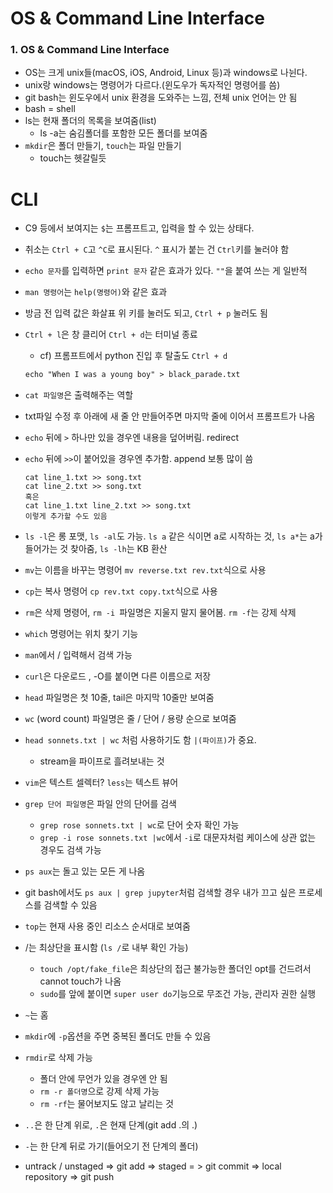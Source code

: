 # OS & Command Line Interface

### 1. OS & Command Line Interface

- OS는 크게 unix들(macOS, iOS, Android, Linux 등)과 windows로 나뉜다.
- unix랑 windows는 명령어가 다르다.(윈도우가 독자적인 명령어를 씀)
- git bash는 윈도우에서 unix 환경을 도와주는 느낌, 전체 unix 언어는 안 됨
- bash = shell
- ls는 현재 폴더의 목록을 보여줌(list)
  - ls -a는 숨김폴더를 포함한 모든 폴더를 보여줌
- `mkdir`은 폴더 만들기, `touch`는 파일 만들기
  - touch는 헷갈릴듯



# CLI

- C9 등에서 보여지는 `$`는 프롬프트고, 입력을 할 수 있는 상태다.

- 취소는 `Ctrl + C`고 `^C`로 표시된다. `^` 표시가 붙는 건 `Ctrl`키를 눌러야 함

- `echo 문자`를 입력하면 `print 문자` 같은 효과가 있다. `""`을 붙여 쓰는 게 일반적

- `man 명령어`는 `help(명령어)`와 같은 효과

- 방금 전 입력 값은 화살표 위 키를 눌러도 되고, `Ctrl + p` 눌러도 됨

- `Ctrl + l`은 창 클리어 `Ctrl + d`는 터미널 종료

  - cf) 프롬프트에서 python 진입 후 탈출도 `Ctrl + d`

  ```p
  echo "When I was a young boy" > black_parade.txt
  ```

- `cat 파일명`은 출력해주는 역할

- txt파일 수정 후 아래에 새 줄 안 만들어주면 마지막 줄에 이어서 프롬프트가 나옴

- `echo` 뒤에 `>` 하나만 있을 경우엔 내용을 덮어버림. redirect

- `echo` 뒤에 `>>`이 붙어있을 경우엔 추가함. append 보통 많이 씀

  ```cat line_1.txt &gt;&gt; song.txt
  cat line_1.txt >> song.txt
  cat line_2.txt >> song.txt
  혹은
  cat line_1.txt line_2.txt >> song.txt
  이렇게 추가할 수도 있음
  ```

- `ls -l`은 롱 포맷, `ls -al`도 가능. `ls a` 같은 식이면 a로 시작하는 것, `ls a*`는 a가 들어가는 것 찾아줌, `ls -lh`는 KB 환산

- `mv`는 이름을 바꾸는 명령어 `mv reverse.txt rev.txt`식으로 사용

- `cp`는 복사 명령어 `cp rev.txt copy.txt`식으로 사용

- `rm`은 삭제 명령어, `rm -i `파일명은 지울지 말지 물어봄. `rm -f`는 강제 삭제

- `which` 명령어는 위치 찾기 기능

- `man`에서 / 입력해서 검색 가능

- `curl`은 다운로드 , -O를 붙이면 다른 이름으로 저장

- `head` 파일명은 첫 10줄, tail은 마지막 10줄만 보여줌

- `wc` (word count) 파일명은 줄 / 단어 / 용량 순으로 보여줌

- `head sonnets.txt | wc` 처럼 사용하기도 함 `|(파이프)`가 중요.

  - stream을 파이프로 흘려보내는 것

- `vim`은 텍스트 셀렉터? `less`는 텍스트 뷰어

- `grep 단어 파일명`은 파일 안의 단어를 검색

  - `grep rose sonnets.txt | wc`로 단어 숫자 확인 가능
  - `grep -i rose sonnets.txt |wc`에서 `-i`로 대문자처럼 케이스에 상관 없는 경우도 검색 가능

- `ps aux`는 돌고 있는 모든 게 나옴

- git bash에서도 `ps aux | grep jupyter`처럼 검색할 경우 내가 끄고 싶은 프로세스를 검색할 수 있음

- `top`는 현재 사용 중인 리소스 순서대로 보여줌

- /는 최상단을 표시함 (`ls /`로 내부 확인 가능)

  - `touch /opt/fake_file`은 최상단의 접근 불가능한 폴더인 opt를 건드려서 cannot touch가 나옴
  - `sudo`를 앞에 붙이면 `super user do`기능으로 무조건 가능, 관리자 권한 실행

- `~`는 홈

- `mkdir`에 `-p`옵션을 주면 중복된 폴더도 만들 수 있음

- `rmdir`로 삭제 가능

  - 폴더 안에 무언가 있을 경우엔 안 됨
  - `rm -r 폴더명`으로 강제 삭제 가능
  - `rm -rf`는 물어보지도 않고 날리는 것

- `..`은 한 단계 위로, `.`은 현재 단계(git add .의 .)

- `-`는 한 단계 뒤로 가기(들어오기 전 단계의 폴더)

- untrack / unstaged => git add => staged = > git commit => local repository => git push
